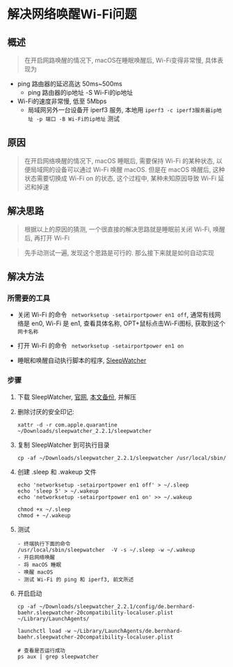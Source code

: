 # 解决网络唤醒Wi-Fi问题

## 概述

> 在开启网路唤醒的情况下, macOS在睡眠唤醒后, Wi-Fi变得非常慢, 具体表现为
- ping 路由器的延迟高达 50ms~500ms
    - ping 路由器的ip地址 -S Wi-Fi的ip地址
- Wi-Fi的速度非常慢, 低至 5Mbps
    - 局域网另外一台设备开 iperf3 服务, 本地用 `iperf3 -c iperf3服务器ip地址 -p 端口 -B Wi-Fi的ip地址` 测试

## 原因

> 在开启网络唤醒的情况下, macOS 睡眠后, 需要保持 Wi-Fi 的某种状态, 以便局域网的设备可以通过 Wi-Fi 唤醒 macOS. 但是在 macOS 唤醒后, 这种状态需要切换成 Wi-Fi on 的状态, 这个过程中, 某种未知原因导致 Wi-Fi 延迟和掉速

## 解决思路

> 根据以上的原因的猜测, 一个很直接的解决思路就是睡眠前关闭 Wi-Fi, 唤醒后, 再打开 Wi-Fi

> 先手动测试一遍, 发现这个思路是可行的. 那么接下来就是如何自动实现

## 解决方法

### 所需要的工具

- 关闭 Wi-Fi 的命令 ` networksetup -setairportpower en1 off`, 通常有线网络是 en0, Wi-Fi 是 en1, 查看具体名称, OPT+鼠标点击Wi-Fi图标, 获取到这个`网卡名称`

- 打开 Wi-Fi 的命令 ` networksetup -setairportpower en1 on`

- 睡眠和唤醒自动执行脚本的程序, [SleepWatcher](https://www.bernhard-baehr.de)

### 步骤

1. 下载 SleepWatcher, [官网](https://www.bernhard-baehr.de), [本文备份](sleepwatcher_2.2.1.tar), 并解压

1. 删除讨厌的安全印记:

    ````
    xattr -d -r com.apple.quarantine ~/Downloads/sleepwatcher_2.2.1/sleepwatcher
    ````
1. 复制 SleepWatcher 到可执行目录

    ````
    cp -af ~/Downloads/sleepwatcher_2.2.1/sleepwatcher /usr/local/sbin/
    ````

1. 创建 .sleep 和 .wakeup 文件

    ````
    echo 'networksetup -setairportpower en1 off' > ~/.sleep
    echo 'sleep 5' > ~/.wakeup
    echo 'networksetup -setairportpower en1 on' >> ~/.wakeup

    chmod +x ~/.sleep
    chmod + ~/.wakeup
    ````
1. 测试

    ````
    - 终端执行下面的命令
    /usr/local/sbin/sleepwatcher  -V -s ~/.sleep -w ~/.wakeup
    - 开启网络唤醒
    - 将 macOS 睡眠
    - 唤醒 macOS
    - 测试 Wi-Fi 的 ping 和 iperf3, 前文所述
    ````

1. 开启启动

    ````
    cp -af ~/Downloads/sleepwatcher_2.2.1/config/de.bernhard-baehr.sleepwatcher-20compatibility-localuser.plist ~/Library/LaunchAgents/

    launchctl load -w ~/Library/LaunchAgents/de.bernhard-baehr.sleepwatcher-20compatibility-localuser.plist

    # 查看是否运行成功
    ps aux | grep sleepwatcher
    ````